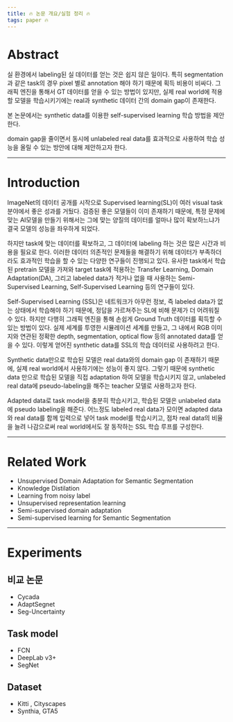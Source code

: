 ```yaml
---
title: 🔥 논문 개요/실험 정리 🔥
tags: paper 🔥
---
```


<!--more-->

# Abstract

실 환경에서 labeling된 실 데이터를 얻는 것은 쉽지 않은 일이다. 특히 segmentation 과 같은 task의 경우 pixel 별로 annotation 해야 하기 때문에 획득 비용이 비싸다. 그래픽 엔진을 통해서 GT 데이터를 얻을 수 있는 방법이 있지만, 실제 real world에 적용할 모델을 학습시키기에는 real과 synthetic 데이터 간의 domain gap이 존재한다.

본 논문에서는 synthetic data를 이용한 self-supervised learning 학습 방법을 제안한다.

domain gap을 줄이면서 동시에 unlabeled real data를 효과적으로 사용하여 학습 성능을 올릴 수 있는 방안에 대해 제안하고자 한다.

---

# Introduction

ImageNet의 데이터 공개를 시작으로 Supervised learning(SL)이 여러 visual task 분야에서 좋은 성과를 거뒀다. 검증된 좋은 모델들이 이미 존재하기 때문에, 특정 문제에 맞는 AI모델을 만들기 위해서는 그에 맞는 양질의 데이터를 얼마나 많이 확보하느냐가 결국 모델의 성능을 좌우하게 되었다.

하지만 task에 맞는 데이터를 확보하고, 그 데이터에 labeling 하는 것은 많은 시간과 비용을 필요로 한다. 이러한 데이터 의존적인 문제들을 해결하기 위해 데이터가 부족하더라도 효과적인 학습을 할 수 있는 다양한 연구들이 진행되고 있다. 유사한 task에서 학습된 pretrain 모델을 가져와 target task에 적용하는 Transfer Learning, Domain Adaptation(DA), 그리고 labeled data가 적거나 없을 때 사용하는 Semi-Supervised Learning, Self-Supervised Learning 등의 연구들이 있다.

Self-Supervised Learning (SSL)은 네트워크가 아무런 정보, 즉 labeled data가 없는 상태에서 학습해야 하기 때문에, 정답을 가르쳐주는 SL에 비해 문제가 더 어려워질 수 있다. 하지만 다행히 그래픽 엔진을 통해 손쉽게 Ground Truth 데이터를 획득할 수 있는 방법이 있다. 실제 세계를 투영한 시뮬레이션 세계를 만들고, 그 내에서 RGB 이미지와 연관된 정확한 depth, segmentation, optical flow 등의 annotated data를 얻을 수 있다. 이렇게 얻어진 synthetic data를 SSL의 학습 데이터로 사용하려고 한다.

Synthetic data만으로 학습된 모델은 real data와의 domain gap 이 존재하기 때문에, 실제 real world에서 사용하기에는 성능이 좋지 않다. 그렇기 때문에 synthetic data 만으로 학습된 모델을 직접 adaptation 하여 모델을 학습시키지 않고, unlabeled real data에 pseudo-labeling을 해주는 teacher 모델로 사용하고자 한다.

Adapted data로 task model을 충분히 학습시키고, 학습된 모델은 unlabeled data에 pseudo labeling을 해준다. 어느정도 labeled real data가 모이면 adapted data와 real data를 함께 입력으로 넣어 task model를 학습시키고, 점차 real data의 비율을 늘려 나감으로써 real world에서도 잘 동작하는 SSL 학습 루프를 구성한다.

---

# Related Work

- Unsupervised Domain Adaptation for Semantic Segmentation
- Knowledge Distilation
- Learning from noisy label
- Unsupervised representation learning
- Semi-supervised domain adaptation
- Semi-supervised learning for Semantic Segmentation

---

# Experiments

## 비교 논문

- Cycada
- AdaptSegnet
- Seg-Uncertainty

## Task model

- FCN
- DeepLab v3+
- SegNet

## Dataset

- Kitti , Cityscapes
- Synthia, GTA5

